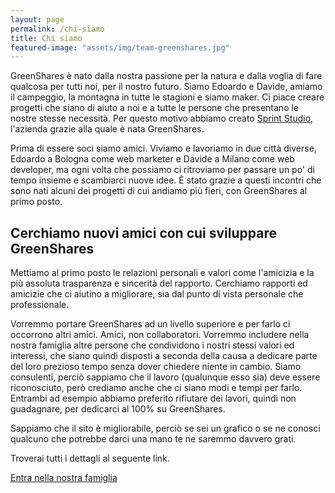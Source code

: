 ```yaml
---
layout: page
permalink: /chi-siamo
title: Chi siamo
featured-image: "assets/img/team-greenshares.jpg"
---
```


GreenShares è nato dalla nostra passione per la natura e dalla voglia di fare qualcosa per tutti noi, per il nostro futuro.
Siamo Edoardo e Davide, amiamo il campeggio, la montagna in tutte le stagioni e siamo maker. Ci piace creare progetti che siano di aiuto a noi e a tutte le persone che presentano le nostre stesse necessità. Per questo motivo abbiamo creato <a href="http://sprintstudio.co" target="_blank">Sprint Studio</a>, l'azienda grazie alla quale è nata GreenShares.

Prima di essere soci siamo amici. Viviamo e lavoriamo in due città diverse, Edoardo a Bologna come web marketer e Davide a Milano come web developer, ma ogni volta che possiamo ci ritroviamo per passare un po' di tempo insieme e scambiarci nuove idee. È stato grazie a questi incontri che sono nati alcuni dei progetti di cui andiamo più fieri, con GreenShares al primo posto.

## Cerchiamo nuovi amici con cui sviluppare GreenShares
Mettiamo al primo posto le relazioni personali e valori come l'amicizia e la più assoluta trasparenza e sincerità del rapporto. Cerchiamo rapporti ed amicizie che ci aiutino a migliorare, sia dal punto di vista personale che professionale.

Vorremmo portare GreenShares ad un livello superiore e per farlo ci occorrono altri amici.
Amici, non collaboratori.
Vorremmo includere nella nostra famiglia altre persone che condividono i nostri stessi valori ed interessi, che siano quindi disposti a seconda della causa a dedicare parte del loro prezioso tempo senza dover chiedere niente in cambio.
Siamo consulenti, perciò sappiamo che il lavoro (qualunque esso sia) deve essere riconosciuto, però crediamo anche che ci siano modi e tempi per farlo. Entrambi ad esempio abbiamo preferito rifiutare dei lavori, quindi non guadagnare, per dedicarci al 100% su GreenShares.


Sappiamo che il sito è migliorabile, perciò se sei un grafico o se ne conosci qualcuno che potrebbe darci una mano te ne saremmo davvero grati.

Troverai tutti i dettagli al seguente link.

<a class="btn btn-primary" href="http://sprintstudio.co/join-sprint-studio">Entra nella nostra famiglia</a>

